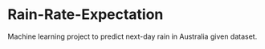 # Rain-Rate-Expectation
Machine learning project to predict next-day rain in Australia given dataset.
